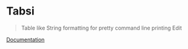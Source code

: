 # Tabsi

> Table like String formatting for pretty command line printing Edit

[Documentation](http://taig.io/tabsi)
